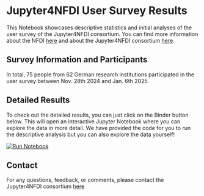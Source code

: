 # Jupyter4NFDI User Survey Results

This Notebook showcases descriptive statistics and initial analyses of
the user survey of the Jupyter4NFDI consortium. You can find more information about
the NFDI [here](https://www.nfdi.de/?lang=en) and about the Jupyter4NFDI consortium [here](https://nfdi-jupyter.de/).

## Survey Information and Participants

In total, 75 people from 62 German research institutions participated in the user survey between Nov. 28th 2024 and Jan. 6th 2025.

## Detailed Results

To check out the detailed results, you can just click on the Binder button below. This will open
an interactive Jupyter Notebook where you can explore the data in more detail. We have provided the code for you to run the descriptive
analysis but you can also explore the data yourself!

<a href="https://hub.nfdi-jupyter.de/r2d/gh/gesiscss/Jupyter4NFDI_survey_results" target="_blank">
    <img src="https://nfdi-jupyter.de/images/nfdi_badge.svg" alt="Run Notebook">
</a>


## Contact

For any questions, feedback, or comments, please contact the Jupyter4NFDI consortium [here](mailto:jupyter4nfdi@lists.nfdi.de)